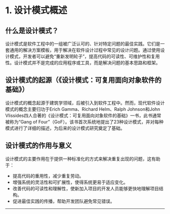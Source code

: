 # **1. 设计模式概述**

## **什么是设计模式？**

设计模式是软件工程中的一组被广泛认可的、针对特定问题的最佳实践。它们是一套通用的解决方案模板，用于解决在软件设计过程中常见的设计问题。通过使用设计模式，开发者可以避免“重新发明轮子”，提高代码的可读性、可维护性和复用性。设计模式并不是完成的应用程序或工具，而是解决问题的基本思路和框架。

## **设计模式的起源（《设计模式：可复用面向对象软件的基础》）**

设计模式的概念起源于建筑学领域，后被引入到软件工程中。然而，现代软件设计模式的概念主要归功于Erich Gamma、Richard Helm、Ralph Johnson和John Vlissides四人合著的《设计模式：可复用面向对象软件的基础》一书，此书通常被称为“Gang of Four”（GoF）。该书首次系统地提出了23种设计模式，并对每种模式进行了详细的描述，为后来的设计模式研究奠定了基础。

## **设计模式的作用与意义**

设计模式的主要作用在于提供一种标准化的方式来解决重复出现的问题，这有助于：

- 提高代码的重用性，减少重复劳动。
- 增强系统的灵活性和可扩展性，使得系统更易于适应变化。
- 改善代码的可读性和理解性，使新加入项目的开发人员能够更快地理解项目结构。
- 促进最佳实践的传播，帮助开发团队避免常见错误。

---